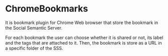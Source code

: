 ChromeBookmarks
===============

It is bookmark plugin for Chrome Web browser that store the bookmark in the Social Semantic Server.

For each bookmark the user can choose whether it is shared or not, its label and the tags that are attached to it. Then, the bookmark is store as a URL in a specific folder of the SSS.
